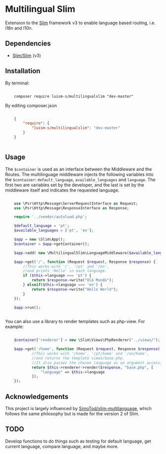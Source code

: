 # Multilingual Slim

Extension to the [Slim](http://www.slimframework.com/) framework v3 to enable language based routing, i.e. i18n and l10n.

## Dependencies

* [Slim/Slim](https://github.com/slimphp/Slim) (v3)

## Installation

By terminal:

```shell

    composer require luism-s/multilingualslim "dev-master"

```

By editing composer.json

```json

    {
        "require": {
            "luism-s/multilingualslim": "dev-master"
        }
    }
    
```

## Usage

The `$container` is used as an interface between the Middleware and the Routes. 
The multilinguage middleware injects the following variables into the `$container`: `default_language`, `available_languages` and `language`. 
The first two are variables set by the developer, and the last is set by the middleware itself and indicates the requested language. 

```php

    use \Psr\Http\Message\ServerRequestInterface as Request;
    use \Psr\Http\Message\ResponseInterface as Response;

    require '../vendor/autoload.php';

    $default_language = 'pt';
    $available_languages = ['pt', 'en'];

    $app = new \Slim\App();
    $container = $app->getContainer();

    $app->add( new \MultilingualSlim\LanguageMiddleware($available_languages, $default_language, $container) );

    $app->get('/', function (Request $request, Response $response) {
        //This works with '/', '/pt' and '/en',
        //and prints 'Hello' in each language.
        if ($this->language === 'pt') {
            return $response->write("Olá Mundo");
        } elseif($this->language === 'en') {
            return $response->write("Hello World");
        }
    });

    $app->run();
    
```

You can also use a library to render templates such as php-view. For example:

```php

    $container['renderer'] = new \Slim\Views\PhpRenderer("../views/");

    $app->get('/home', function (Request $request, Response $response) {
            //This works with '/home', '/pt/home' and '/en/home', 
            //and returns the template views/base.php.
            //It also passes the chosen language as an argument accessible from the chosen template.
            return $this->renderer->render($response, "base.php", [
                "language" => $this->language
            ]);
    });

```

## Acknowledgements 

This project is largely influenced by [SimoTod/slim-multilanguage](https://github.com/SimoTod/slim-multilanguage), which follows the same philosophy but is made for the version 2 of Slim.

## TODO

Develop functions to do things such as testing for default language, get current language, compare language, and maybe more.